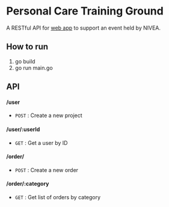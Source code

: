 # Personal Care Training Ground 

A RESTful API for [web app](https://github.com/sangbas/personal-care) to support an event held by NIVEA.

## How to run
1. go build
2. go run main.go

## API

#### /user
* `POST` : Create a new project

#### /user/:userId
* `GET` : Get a user by ID

#### /order/
* `POST` : Create a new order

#### /order/:category
* `GET` : Get list of orders by category

